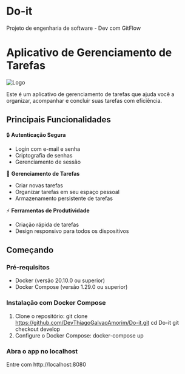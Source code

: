 # Do-it
Projeto de engenharia de software - Dev com GitFlow
# Aplicativo de Gerenciamento de Tarefas

![Logo](logo.png) <!-- Opcional: Adicionar logo se disponível -->

Este é um aplicativo de gerenciamento de tarefas que ajuda você a organizar, acompanhar e concluir suas tarefas com eficiência.

## Principais Funcionalidades

🔒 **Autenticação Segura**
- Login com e-mail e senha
- Criptografia de senhas
- Gerenciamento de sessão

📝 **Gerenciamento de Tarefas**
- Criar novas tarefas
- Organizar tarefas em seu espaço pessoal
- Armazenamento persistente de tarefas

⚡ **Ferramentas de Produtividade**
- Criação rápida de tarefas
- Design responsivo para todos os dispositivos

## Começando

### Pré-requisitos
- Docker (versão 20.10.0 ou superior)
- Docker Compose (versão 1.29.0 ou superior)

### Instalação com Docker Compose

1. Clone o repositório:
   git clone https://github.com/DevThiagoGalvaoAmorim/Do-it.git
   cd Do-it
   git checkout develop
2. Configure o Docker Compose:
    docker-compose up

### Abra o app no localhost

Entre com http://localhost:8080
